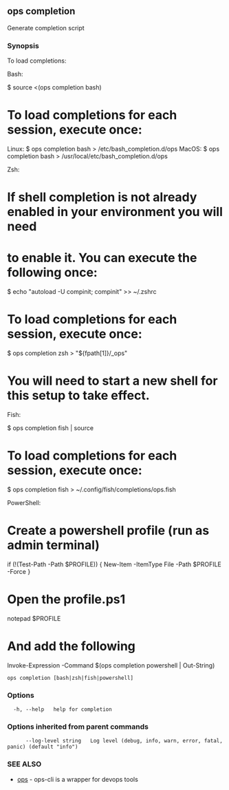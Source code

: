 ## ops completion

Generate completion script

### Synopsis

To load completions:

Bash:

$ source <(ops completion bash)

# To load completions for each session, execute once:
Linux:
  $ ops completion bash > /etc/bash_completion.d/ops
MacOS:
  $ ops completion bash > /usr/local/etc/bash_completion.d/ops

Zsh:

# If shell completion is not already enabled in your environment you will need
# to enable it.  You can execute the following once:

$ echo "autoload -U compinit; compinit" >> ~/.zshrc

# To load completions for each session, execute once:
$ ops completion zsh > "${fpath[1]}/_ops"

# You will need to start a new shell for this setup to take effect.

Fish:

$ ops completion fish | source

# To load completions for each session, execute once:
$ ops completion fish > ~/.config/fish/completions/ops.fish

PowerShell:

# Create a powershell profile (run as admin terminal)
if (!(Test-Path -Path $PROFILE)) {
	New-Item -ItemType File -Path $PROFILE -Force
}

# Open the profile.ps1
notepad $PROFILE

# And add the following
Invoke-Expression -Command $(ops completion powershell | Out-String)



```
ops completion [bash|zsh|fish|powershell]
```

### Options

```
  -h, --help   help for completion
```

### Options inherited from parent commands

```
      --log-level string   Log level (debug, info, warn, error, fatal, panic) (default "info")
```

### SEE ALSO

* [ops](ops.md)	 - ops-cli is a wrapper for devops tools

